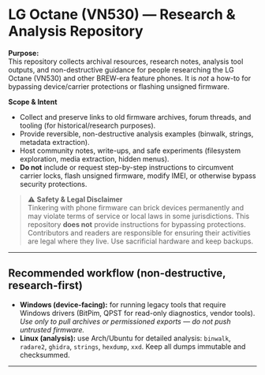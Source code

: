 # LG Octane (VN530) — Research & Analysis Repository

**Purpose:**  
This repository collects archival resources, research notes, analysis tool outputs, and non-destructive guidance for people researching the LG Octane (VN530) and other BREW-era feature phones. It is *not* a how-to for bypassing device/carrier protections or flashing unsigned firmware.

**Scope & Intent**
- Collect and preserve links to old firmware archives, forum threads, and tooling (for historical/research purposes).
- Provide reversible, non-destructive analysis examples (binwalk, strings, metadata extraction).
- Host community notes, write-ups, and safe experiments (filesystem exploration, media extraction, hidden menus).
- **Do not** include or request step-by-step instructions to circumvent carrier locks, flash unsigned firmware, modify IMEI, or otherwise bypass security protections.

> ⚠️ **Safety & Legal Disclaimer**  
> Tinkering with phone firmware can brick devices permanently and may violate terms of service or local laws in some jurisdictions. This repository **does not** provide instructions for bypassing protections. Contributors and readers are responsible for ensuring their activities are legal where they live. Use sacrificial hardware and keep backups.

---

## Recommended workflow (non-destructive, research-first)
- **Windows (device-facing):** for running legacy tools that require Windows drivers (BitPim, QPST for read-only diagnostics, vendor tools). *Use only to pull archives or permissioned exports — do not push untrusted firmware.*  
- **Linux (analysis):** use Arch/Ubuntu for detailed analysis: `binwalk`, `radare2`, `ghidra`, `strings`, `hexdump`, `xxd`. Keep all dumps immutable and checksummed.

---
